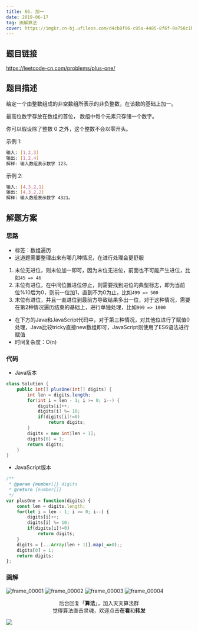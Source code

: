 ```yaml
---
title: 66. 加一
date: 2019-06-17
tag: 画解算法
cover: https://imgkr.cn-bj.ufileos.com/d4cb8f96-c95a-4485-8f6f-9a758c1b626d.png
---
```


## 题目链接

https://leetcode-cn.com/problems/plus-one/

## 题目描述

给定一个由整数组成的非空数组所表示的非负整数，在该数的基础上加一。

最高位数字存放在数组的首位， 数组中每个元素只存储一个数字。

你可以假设除了整数 0 之外，这个整数不会以零开头。

示例 1:

```bash
输入: [1,2,3]
输出: [1,2,4]
解释: 输入数组表示数字 123。
```

示例 2:

```bash
输入: [4,3,2,1]
输出: [4,3,2,2]
解释: 输入数组表示数字 4321。
```

## 解题方案

### 思路

- 标签：数组遍历
- 这道题需要整理出来有哪几种情况，在进行处理会更舒服

1. 末位无进位，则末位加一即可，因为末位无进位，前面也不可能产生进位，比如`45 => 46`
2. 末位有进位，在中间位置进位停止，则需要找到进位的典型标志，即为当前位%10后为0，则前一位加1，直到不为0为止，比如`499 => 500`
3. 末位有进位，并且一直进位到最前方导致结果多出一位，对于这种情况，需要在第2种情况遍历结束的基础上，进行单独处理，比如`999 => 1000`

- 在下方的Java和JavaScript代码中，对于第三种情况，对其他位进行了赋值0处理，Java比较tricky直接new数组即可，JavaScript则使用了ES6语法进行赋值
- 时间复杂度：O(n)

### 代码

- Java版本

```java
class Solution {
    public int[] plusOne(int[] digits) {
        int len = digits.length;
        for(int i = len - 1; i >= 0; i--) {
            digits[i]++;
            digits[i] %= 10;
            if(digits[i]!=0)
                return digits;
        }
        digits = new int[len + 1];
        digits[0] = 1;
        return digits;
    }
}
```

- JavaScript版本

```javascript
/**
 * @param {number[]} digits
 * @return {number[]}
 */
var plusOne = function(digits) {
    const len = digits.length;
    for(let i = len - 1; i >= 0; i--) {
        digits[i]++;
        digits[i] %= 10;
        if(digits[i]!=0)
            return digits;
    }
    digits = [...Array(len + 1)].map(_=>0);;
    digits[0] = 1;
    return digits;
};
```

### 画解

![frame_00001](https://imgkr.cn-bj.ufileos.com/ff385960-8047-42d0-b9e4-78d6b695e5e3.png)
![frame_00002](https://imgkr.cn-bj.ufileos.com/f41ca817-e63f-459a-8a0c-a777e63a7868.png)
![frame_00003](https://imgkr.cn-bj.ufileos.com/41e8dfd3-3917-4b44-bece-4fb4017d8e1c.png)
![frame_00004](https://imgkr.cn-bj.ufileos.com/d4cb8f96-c95a-4485-8f6f-9a758c1b626d.png)


<span style="display:block;text-align:center;">后台回复「<strong>算法</strong>」，加入天天算法群</span>
<span style="display:block;text-align:center;">觉得算法直击灵魂，欢迎点击<strong>在看</strong>和<strong>转发</strong></span>

![](https://gitee.com/guanpengchn/picture/raw/master/2020-9-11/1599805100027-image.png)